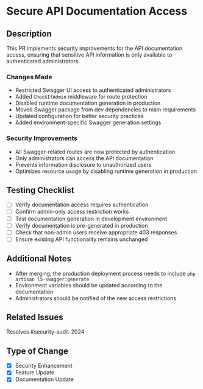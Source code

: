 # Secure API Documentation Access

## Description
This PR implements security improvements for the API documentation access, ensuring that sensitive API information is only available to authenticated administrators.

### Changes Made
- Restricted Swagger UI access to authenticated administrators
- Added `CheckIfAdmin` middleware for route protection
- Disabled runtime documentation generation in production
- Moved Swagger package from dev dependencies to main requirements
- Updated configuration for better security practices
- Added environment-specific Swagger generation settings

### Security Improvements
- All Swagger-related routes are now protected by authentication
- Only administrators can access the API documentation
- Prevents information disclosure to unauthorized users
- Optimizes resource usage by disabling runtime generation in production

## Testing Checklist
- [ ] Verify documentation access requires authentication
- [ ] Confirm admin-only access restriction works
- [ ] Test documentation generation in development environment
- [ ] Verify documentation is pre-generated in production
- [ ] Check that non-admin users receive appropriate 403 responses
- [ ] Ensure existing API functionality remains unchanged

## Additional Notes
- After merging, the production deployment process needs to include `php artisan l5-swagger:generate`
- Environment variables should be updated according to the documentation
- Administrators should be notified of the new access restrictions

## Related Issues
Resolves #security-audit-2024

## Type of Change
- [x] Security Enhancement
- [x] Feature Update
- [x] Documentation Update 